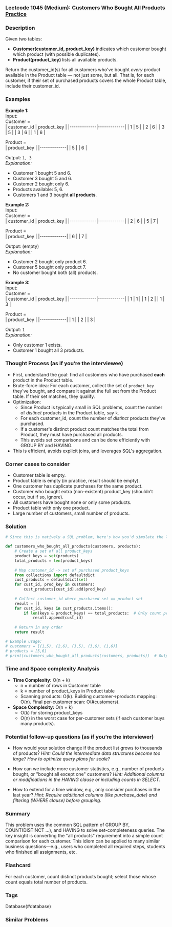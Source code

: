 ### Leetcode 1045 (Medium): Customers Who Bought All Products [Practice](https://leetcode.com/problems/customers-who-bought-all-products)

### Description  
Given two tables:  
- **Customer(customer_id, product_key)** indicates which customer bought which product (with possible duplicates).
- **Product(product_key)** lists all available products.

Return the customer_id(s) for all customers who've bought *every* product available in the Product table — not just some, but all. That is, for each customer, if their set of purchased products covers the whole Product table, include their customer_id.

### Examples  

**Example 1:**  
Input:  
Customer =  
| customer_id | product_key |
|-------------|-------------|
| 1           | 5           |
| 2           | 6           |
| 3           | 5           |
| 3           | 6           |
| 1           | 6           |

Product =  
| product_key |
|-------------|
| 5           |
| 6           |

Output: `1, 3`  
*Explanation:*
- Customer 1 bought 5 and 6.
- Customer 3 bought 5 and 6.
- Customer 2 bought only 6.
- Products available: 5, 6.
- Customers 1 and 3 bought **all products**.

**Example 2:**  
Input:  
Customer =  
| customer_id | product_key |
|-------------|-------------|
| 2           | 6           |
| 5           | 7           |

Product =  
| product_key |
|-------------|
| 6           |
| 7           |

Output: (empty)  
*Explanation:*
- Customer 2 bought only product 6.
- Customer 5 bought only product 7.
- No customer bought both (all) products.

**Example 3:**  
Input:  
Customer =  
| customer_id | product_key |
|-------------|-------------|
| 1           | 1           |
| 1           | 2           |
| 1           | 3           |

Product =  
| product_key |
|-------------|
| 1           |
| 2           |
| 3           |

Output: `1`  
*Explanation:*
- Only customer 1 exists.
- Customer 1 bought all 3 products.

### Thought Process (as if you’re the interviewee)  
- First, understand the goal: find all customers who have purchased **each** product in the Product table.
- Brute-force idea: For each customer, collect the set of `product_key` they've bought, and compare it against the full set from the Product table. If their set matches, they qualify.
- Optimization:
  - Since Product is typically small in SQL problems, count the number of *distinct* products in the Product table, say `k`.
  - For each customer_id, count the number of *distinct* products they've purchased.
  - If a customer's distinct product count matches the total from Product, they must have purchased all products.
  - This avoids set comparisons and can be done efficiently with GROUP BY and HAVING.
- This is efficient, avoids explicit joins, and leverages SQL's aggregation.

### Corner cases to consider  
- Customer table is empty.
- Product table is empty (in practice, result should be empty).
- One customer has duplicate purchases for the same product.
- Customer who bought extra (non-existent) product_key (shouldn’t occur, but if so, ignore).
- All customers have bought none or only some products.
- Product table with only one product.
- Large number of customers, small number of products.

### Solution

```python
# Since this is natively a SQL problem, here's how you'd simulate the logic in Python

def customers_who_bought_all_products(customers, products):
    # Create a set of all product_keys
    product_keys = set(products)
    total_products = len(product_keys)
    
    # Map customer_id -> set of purchased product_keys
    from collections import defaultdict
    cust_products = defaultdict(set)
    for cust_id, prod_key in customers:
        cust_products[cust_id].add(prod_key)
    
    # Collect customer_id where purchased set == product set
    result = []
    for cust_id, keys in cust_products.items():
        if len(keys & product_keys) == total_products:  # Only count products in Product table
            result.append(cust_id)
    
    # Return in any order
    return result

# Example usage:
# customers = [(1,5), (2,6), (3,5), (3,6), (1,6)]
# products = [5,6]
# print(customers_who_bought_all_products(customers, products))  # Output: [1,3]
```

### Time and Space complexity Analysis  

- **Time Complexity:** O(n + k)
  - n = number of rows in Customer table
  - k = number of product_keys in Product table
  - Scanning products: O(k). Building customer→products mapping: O(n). Final per-customer scan: O(#customers).
- **Space Complexity:** O(n + k)
  - O(k) for storing product_keys
  - O(n) in the worst case for per-customer sets (if each customer buys many products).

### Potential follow-up questions (as if you’re the interviewer)  

- How would your solution change if the product list grows to thousands of products?
  *Hint: Could the intermediate data structures become too large? How to optimize query plans for scale?*

- How can we include more customer statistics, e.g., number of products bought, or "bought all except one" customers?
  *Hint: Additional columns or modifications in the HAVING clause or including counts in SELECT.*

- How to extend for a time window, e.g., only consider purchases in the last year?
  *Hint: Require additional columns (like purchase_date) and filtering (WHERE clause) before grouping.*

### Summary
This problem uses the common SQL pattern of GROUP BY, COUNT(DISTINCT ...), and HAVING to solve set-completeness queries. The key insight is converting the "all products" requirement into a simple count comparison for each customer. This idiom can be applied to many similar business questions—e.g., users who completed all required steps, students who finished all assignments, etc.


### Flashcard
For each customer, count distinct products bought; select those whose count equals total number of products.

### Tags
Database(#database)

### Similar Problems
